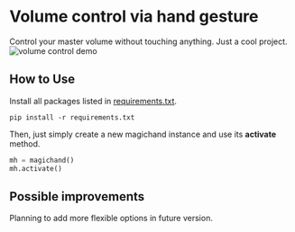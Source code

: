 # Volume control via hand gesture

Control your master volume without touching anything. Just a cool project. 
![volume control demo](https://user-images.githubusercontent.com/67902015/153127250-0976a633-4085-438f-8ae0-f75ff75ec8a3.gif)
## How to Use

Install all packages listed in [requirements.txt](https://github.com/lloyd-axe/magichand/blob/master/requirements.txt).
```
pip install -r requirements.txt
```
Then, just simply create a new magichand instance and use its **activate** method.

```python
mh = magichand()
mh.activate()
```

## Possible improvements
Planning to add more flexible options in future version.
